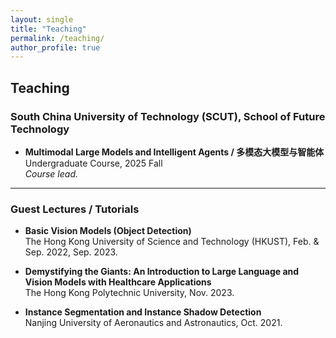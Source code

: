 ```yaml
---
layout: single
title: "Teaching"
permalink: /teaching/
author_profile: true
---
```


## Teaching

### South China University of Technology (SCUT), School of Future Technology

- **Multimodal Large Models and Intelligent Agents / 多模态大模型与智能体**  
  Undergraduate Course, 2025 Fall     
  *Course lead.*  

---

### Guest Lectures / Tutorials

- **Basic Vision Models (Object Detection)**  
  The Hong Kong University of Science and Technology (HKUST), Feb. & Sep. 2022, Sep. 2023.

- **Demystifying the Giants: An Introduction to Large Language and Vision Models with Healthcare Applications**  
  The Hong Kong Polytechnic University, Nov. 2023.

- **Instance Segmentation and Instance Shadow Detection**  
  Nanjing University of Aeronautics and Astronautics, Oct. 2021.

